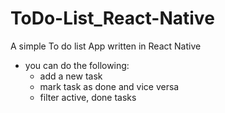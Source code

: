 # ToDo-List_React-Native
A simple To do list App written in React Native
- you can do the following: 
  - add a new task 
  - mark task as done and vice versa
  - filter active, done tasks

